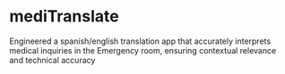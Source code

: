 # mediTranslate
Engineered a spanish/english translation app that accurately interprets medical inquiries in the Emergency room, ensuring contextual relevance and technical accuracy
